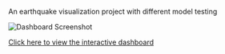An earthquake visualization project with different model testing


![Dashboard Screenshot](https://github.com/user-attachments/assets/31e6feaf-75e4-4503-964a-33a985b19e1a)

[Click here to view the interactive dashboard](https://app.powerbi.com/view?r=eyJrIjoiN2NjMWJiOWEtMDU2Mi00ZjhhLWI0MTYtMjdlMzZkZDA5YjA1IiwidCI6ImI2NDE3Y2QwLTFmNzMtNDQ3MS05YTM5LTIwOTUzODIyYTM0YSIsImMiOjN9)
